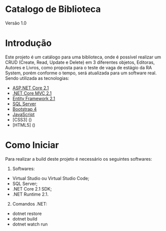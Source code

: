 # Catalogo de Biblioteca #

Versão 1.0 

# Introdução

  Este projeto é um catálogo para uma biblioteca, onde é possível realizar um CRUD (Create, Read, Update e Delete) em 3 diferentes objetos,
Editoras, Autores e Livros, como proposta para o teste de vaga de estágio da RA System, porém conforme o tempo, será atualizada para um software real. Sendo utilizada as tecnologias:

  - [ASP.NET Core 2.1]()
  - [.NET Core MVC 2.1]()
  - [Entity Framework 2.1]()
  - [SQL Server]()
  - [Bootstrap 4]()
  - [JavaScript]()
  - [CSS3] ()
  - [HTML5] ()


# Como Iniciar #

Para realizar a build deste projeto é necessário os seguintes softwares:

1.	Softwares:
  - Virtual Studio ou Virtual Studio Code;
  - SQL Server;
  - .NET Core 2.1 SDK;
  - .NET Runtime 2.1.

2. Comandos .NET:
  - dotnet restore 
  - dotnet build 
  - dotnet watch run 

